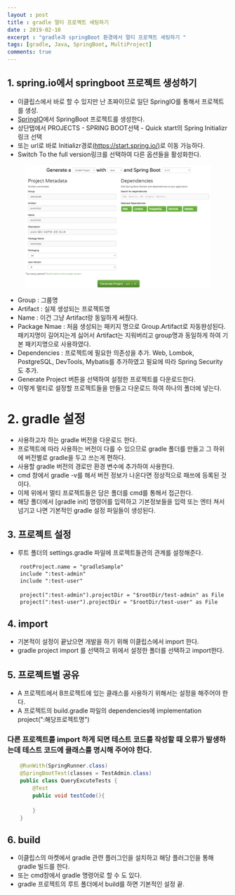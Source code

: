 ```yaml
---
layout : post
title : gradle 멀티 프로젝트 세팅하기 
date : 2019-02-10
excerpt : "gradle과 springBoot 환경에서 멀티 프로젝트 세팅하기 "
tags: [gradle, Java, SpringBoot, MultiProject]
comments: true
---
```


## 1. spring.io에서 springboot 프로젝트 생성하기 

- 이클립스에서 바로 할 수 있지만 난 초짜이므로 일단 SpringIO를 통해서 프로젝트를 생성. 
- [SpringIO](http://spring.io/)에서 SpringBoot 프로젝트를 생성한다. 
- 상단탭에서 PROJECTS - SPRING BOOT선택 - Quick start의 Spring Initializr 링크 선택 
- 또는 url로 바로 Initializr경로[(https://start.spring.io/)](https://start.spring.io/)로 이동 가능하다. 
- Switch To the full version링크를 선택하여 다른 옵션들을 활성화한다. 

<figure >
	<a href="../assets/img/20190210/springIo.png"><img src="../assets/img/20190210/springIo.png"></a>
</figure>

- Group : 그룹명
- Artifact : 실제 생성되는 프로젝트명
- Name : 이건 그냥 Artifact랑 동일하게 써줬다.
- Package Nmae : 처음 생성되는 패키지 명으로 Group.Artifact로 자동완성된다. 패키지명이 길어지는게 싫어서 
  Artifact는 지워버리고 group명과 동일하게 하여 기본 패키지명으로 사용하였다.
- Dependencies : 프로젝트에 필요한 의존성을 추가. Web, Lombok, PostgreSQL, DevTools, Mybatis를 추가하였고 필요에 따라 Spring Security도 추가. 
- Generate Project 버튼을 선택하여 설정한 프로젝트를 다운로드한다. 
- 이렇게 멀티로 설정할 프로젝트들을 만들고 다운로드 하여 하나의 폴더에 넣는다. 

# 2. gradle 설정 

- 사용하고자 하는 gradle 버전을 다운로드 한다. 
- 프로젝트에 따라 사용하는 버전이 다를 수 있으므로 gradle 폴더를 만들고 그 하위에 버전별로 gradle을 두고 쓰는게 편하다. 
- 사용할 gradle 버전의 경로만 환경 변수에 추가하여 사용한다. 
- cmd 창에서  gradle -v를 해서 버전 정보가 나온다면 정상적으로 패쓰에 등록된 것이다. 
- 이제 위에서 멀티 프로젝트들은 담은 폴더를 cmd를 통해서 접근한다. 
- 해당 폴더에서 [gradle init] 명령어를 입력하고 기본정보들을 입력 또는 엔터 쳐서 넘기고 나면 기본적인 gradle 설정 파일들이 생성된다. 

## 3. 프로젝트 설정  

- 루트 폴더의 settings.gradle 파일에 프로젝트들관의 관계를 설정해준다. 
~~~ grooby
    rootProject.name = "gradleSample"
    include ":test-admin"
    include ":test-user"

    project(":test-admin").projectDir = "$rootDir/test-admin" as File
    project(":test-user").projectDir = "$rootDir/test-user" as File
~~~

## 4. import 

- 기본적이 설정이 끝났으면 개발을 하기 위해 이클립스에서 import 한다.
- gradle project import 를 선택하고 위에서 설정한 폴더를 선택하고 import한다. 

## 5. 프로젝트별 공유 

- A 프로젝트에서 B프로젝트에 있는 클래스를 사용하기 위해서는 설정을 해주어야 한다. 
- A 프로젝트의 build.gradle 파일의 dependencies에 implementation project(":해당프로젝트명")
### 다른 프로젝트를 import 하게 되면 테스트 코드를 작성할 때 오류가 발생하는데 테스트 코드에 클래스를 명시해 주어야 한다. 

~~~ java
    @RunWith(SpringRunner.class)
    @SpringBootTest(classes = TestAdmin.class)
    public class QueryExcuteTests {
        @Test 
        public void testCode(){

        }
    }
~~~

## 6. build

- 이클립스의 마켓에서 gradle 관련 플러그인을 설치하고 해당 플러그인을 통해 gradle 빌드를 한다. 
- 또는 cmd창에서 gradle 명령어로 할 수 도 있다. 
- gradle 프로젝트의 루트 폴더에서 build를 하면 기본적인 설정 끝. 




